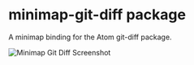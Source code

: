 # minimap-git-diff package

A minimap binding for the Atom git-diff package.

![Minimap Git Diff Screenshot](https://github.com/abe33/minimap-git-diff/blob/master/screenshot.png?raw=true)
